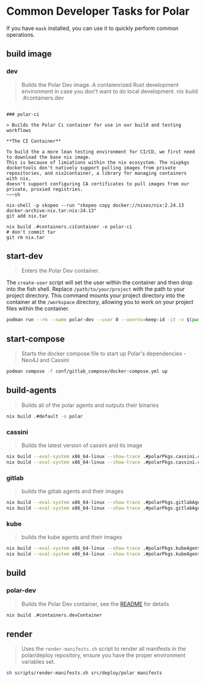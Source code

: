 # Common Developer Tasks for Polar
If you have `mask` installed, you can use it to quickly perform   common operations.


## build image

### dev
  > Builds the Polar Dev image. A contaienrized Rust development environment in case you don't want to do local development.
  nix build .#containers.dev
  ~~~

### polar-ci

> Builds the Polar Ci container for use in our build and testing workflows

**The CI Container**

To build the a more lean testing environment for CI/CD, we first need to download the base nix image.
This is because of limiations within the nix ecosystem. The nixpkgs dockertools don't natively support pulling images from private repositories, and nix2container, a library for managing containers with nix,
doesn't support configuring CA certificates to pull images from our private, proxied registries.
~~~sh

nix-shell -p skopeo --run "skopeo copy docker://nixos/nix:2.24.13 docker-archive:nix.tar:nix:24.13"
git add nix.tar

nix build .#containers.ciContainer -o polar-ci
# don't commit tar
git rm nix.tar
~~~

## start-dev
> Enters the Polar Dev container.

The `create-user` script will set the user within the container and then
drop into the fish shell. Replace `/path/to/your/project` with the path to
your project directory. This command mounts your project directory into the
container at the `/workspace` directory, allowing you to work on your
project files within the container.


~~~sh
podman run --rm --name polar-dev --user 0 --userns=keep-id -it -v $(pwd):/workspace:rw -p 2222:2223 polar-dev:latest bash -c "/create-user.sh $(whoami) $(id -u) $(id -g)"
~~~

## start-compose
> Starts the docker compose file to start up Polar's dependencies - Neo4J and Cassini

~~~sh
podman compose -f conf/gitlab_compose/docker-compose.yml up
~~~

## build-agents
> Builds all of the polar agents and outputs their binaries
~~~sh
nix build .#default -o polar
~~~

### cassini
> Builds the latest version of cassini and its image
~~~sh
nix build --eval-system x86_64-linux --show-trace .#polarPkgs.cassini.cassini -o cassini
nix build --eval-system x86_64-linux --show-trace .#polarPkgs.cassini.cassiniImage -o cassini-image
~~~

### gitlab
> builds the gitlab agents and their images
~~~sh
nix build --eval-system x86_64-linux --show-trace .#polarPkgs.gitlabAgent.observerImage -o gitlab-observer
nix build --eval-system x86_64-linux --show-trace .#polarPkgs.gitlabAgent.consumerImage -o gitlab-consumer
~~~
### kube
> builds the kube agents and their  images
~~~sh
nix build --eval-system x86_64-linux --show-trace .#polarPkgs.kubeAgent.kubeObserverImage -o kube-observer
nix build --eval-system x86_64-linux --show-trace .#polarPkgs.kubeAgent.kubeConsumerImage -o kube-consumer
~~~

## build

### polar-dev
  > Builds the Polar Dev container, see the [README](dev/README.md) for details
  ~~~sh
  nix build .#containers.devContainer
  ~~~



## render

> Uses the `render-manifests.sh` script to render all manifests in the polar/deploy repository, ensure you have the proper environment variables set.

~~~sh
sh scripts/render-manifests.sh src/deploy/polar manifests
~~~
